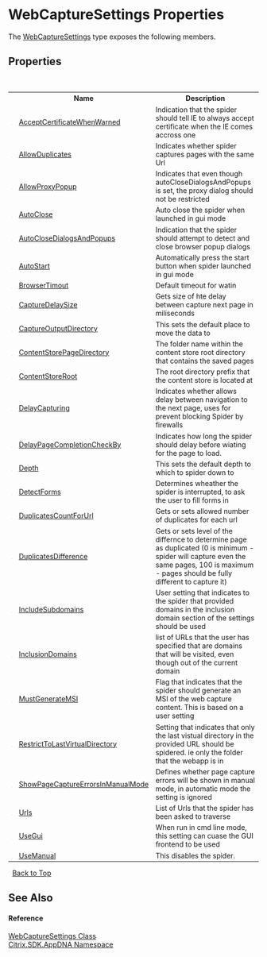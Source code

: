 # WebCaptureSettings Properties
 

The <a href="T_Citrix_SDK_AppDNA_WebCaptureSettings">WebCaptureSettings</a> type exposes the following members.


## Properties
&nbsp;<table><tr><th></th><th>Name</th><th>Description</th></tr><tr><td>![Public property](media/pubproperty.gif "Public property")</td><td><a href="P_Citrix_SDK_AppDNA_WebCaptureSettings_AcceptCertificateWhenWarned">AcceptCertificateWhenWarned</a></td><td>
Indication that the spider should tell IE to always accept certificate when the IE comes accross one</td></tr><tr><td>![Public property](media/pubproperty.gif "Public property")</td><td><a href="P_Citrix_SDK_AppDNA_WebCaptureSettings_AllowDuplicates">AllowDuplicates</a></td><td>
Indicates whether spider captures pages with the same Url</td></tr><tr><td>![Public property](media/pubproperty.gif "Public property")</td><td><a href="P_Citrix_SDK_AppDNA_WebCaptureSettings_AllowProxyPopup">AllowProxyPopup</a></td><td>
Indicates that even though autoCloseDialogsAndPopups is set, the proxy dialog should not be restricted</td></tr><tr><td>![Public property](media/pubproperty.gif "Public property")</td><td><a href="P_Citrix_SDK_AppDNA_WebCaptureSettings_AutoClose">AutoClose</a></td><td>
Auto close the spider when launched in gui mode</td></tr><tr><td>![Public property](media/pubproperty.gif "Public property")</td><td><a href="P_Citrix_SDK_AppDNA_WebCaptureSettings_AutoCloseDialogsAndPopups">AutoCloseDialogsAndPopups</a></td><td>
Indication that the spider should attempt to detect and close browser popup dialogs</td></tr><tr><td>![Public property](media/pubproperty.gif "Public property")</td><td><a href="P_Citrix_SDK_AppDNA_WebCaptureSettings_AutoStart">AutoStart</a></td><td>
Automatically press the start button when spider launched in gui mode</td></tr><tr><td>![Public property](media/pubproperty.gif "Public property")</td><td><a href="P_Citrix_SDK_AppDNA_WebCaptureSettings_BrowserTimout">BrowserTimout</a></td><td>
Default timeout for watin</td></tr><tr><td>![Public property](media/pubproperty.gif "Public property")</td><td><a href="P_Citrix_SDK_AppDNA_WebCaptureSettings_CaptureDelaySize">CaptureDelaySize</a></td><td>
Gets size of hte delay between capture next page in miliseconds</td></tr><tr><td>![Public property](media/pubproperty.gif "Public property")</td><td><a href="P_Citrix_SDK_AppDNA_WebCaptureSettings_CaptureOutputDirectory">CaptureOutputDirectory</a></td><td>
This sets the default place to move the data to</td></tr><tr><td>![Public property](media/pubproperty.gif "Public property")</td><td><a href="P_Citrix_SDK_AppDNA_WebCaptureSettings_ContentStorePageDirectory">ContentStorePageDirectory</a></td><td>
The folder name within the content store root directory that contains the saved pages</td></tr><tr><td>![Public property](media/pubproperty.gif "Public property")</td><td><a href="P_Citrix_SDK_AppDNA_WebCaptureSettings_ContentStoreRoot">ContentStoreRoot</a></td><td>
The root directory prefix that the content store is located at</td></tr><tr><td>![Public property](media/pubproperty.gif "Public property")</td><td><a href="P_Citrix_SDK_AppDNA_WebCaptureSettings_DelayCapturing">DelayCapturing</a></td><td>
Indicates whether allows delay between navigation to the next page, uses for prevent blocking Spider by firewalls</td></tr><tr><td>![Public property](media/pubproperty.gif "Public property")</td><td><a href="P_Citrix_SDK_AppDNA_WebCaptureSettings_DelayPageCompletionCheckBy">DelayPageCompletionCheckBy</a></td><td>
Indicates how long the spider should delay before wiating for the page to load.</td></tr><tr><td>![Public property](media/pubproperty.gif "Public property")</td><td><a href="P_Citrix_SDK_AppDNA_WebCaptureSettings_Depth">Depth</a></td><td>
This sets the default depth to which to spider down to</td></tr><tr><td>![Public property](media/pubproperty.gif "Public property")</td><td><a href="P_Citrix_SDK_AppDNA_WebCaptureSettings_DetectForms">DetectForms</a></td><td>
Determines wheather the spider is interrupted, to ask the user to fill forms in</td></tr><tr><td>![Public property](media/pubproperty.gif "Public property")</td><td><a href="P_Citrix_SDK_AppDNA_WebCaptureSettings_DuplicatesCountForUrl">DuplicatesCountForUrl</a></td><td>
Gets or sets allowed number of duplicates for each url</td></tr><tr><td>![Public property](media/pubproperty.gif "Public property")</td><td><a href="P_Citrix_SDK_AppDNA_WebCaptureSettings_DuplicatesDifference">DuplicatesDifference</a></td><td>
Gets or sets level of the differnce to determine page as duplicated (0 is minimum - spider will capture even the same pages, 100 is maximum - pages should be fully different to capture it)</td></tr><tr><td>![Public property](media/pubproperty.gif "Public property")</td><td><a href="P_Citrix_SDK_AppDNA_WebCaptureSettings_IncludeSubdomains">IncludeSubdomains</a></td><td>
User setting that indicates to the spider that provided domains in the inclusion domain section of the settings should be used</td></tr><tr><td>![Public property](media/pubproperty.gif "Public property")</td><td><a href="P_Citrix_SDK_AppDNA_WebCaptureSettings_InclusionDomains">InclusionDomains</a></td><td>
list of URLs that the user has specified that are domains that will be visited, even though out of the current domain</td></tr><tr><td>![Public property](media/pubproperty.gif "Public property")</td><td><a href="P_Citrix_SDK_AppDNA_WebCaptureSettings_MustGenerateMSI">MustGenerateMSI</a></td><td>
Flag that indicates that the spider should generate an MSI of the web capture content. This is based on a user setting</td></tr><tr><td>![Public property](media/pubproperty.gif "Public property")</td><td><a href="P_Citrix_SDK_AppDNA_WebCaptureSettings_RestrictToLastVirtualDirectory">RestrictToLastVirtualDirectory</a></td><td>
Setting that indicates that only the last vistual directory in the provided URL should be spidered. ie only the folder that the webapp is in</td></tr><tr><td>![Public property](media/pubproperty.gif "Public property")</td><td><a href="P_Citrix_SDK_AppDNA_WebCaptureSettings_ShowPageCaptureErrorsInManualMode">ShowPageCaptureErrorsInManualMode</a></td><td>
Defines whether page capture errors will be shown in manual mode, in automatic mode the setting is ignored</td></tr><tr><td>![Public property](media/pubproperty.gif "Public property")</td><td><a href="P_Citrix_SDK_AppDNA_WebCaptureSettings_Urls">Urls</a></td><td>
List of Urls that the spider has been asked to traverse</td></tr><tr><td>![Public property](media/pubproperty.gif "Public property")</td><td><a href="P_Citrix_SDK_AppDNA_WebCaptureSettings_UseGui">UseGui</a></td><td>
When run in cmd line mode, this setting can cuase the GUI frontend to be used</td></tr><tr><td>![Public property](media/pubproperty.gif "Public property")</td><td><a href="P_Citrix_SDK_AppDNA_WebCaptureSettings_UseManual">UseManual</a></td><td>
This disables the spider.</td></tr></table>&nbsp;
<a href="#webcapturesettings-properties">Back to Top</a>

## See Also


#### Reference
<a href="T_Citrix_SDK_AppDNA_WebCaptureSettings">WebCaptureSettings Class</a><br /><a href="N_Citrix_SDK_AppDNA">Citrix.SDK.AppDNA Namespace</a><br />